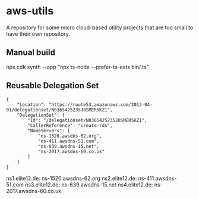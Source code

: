 # aws-utils

A repository for some micro cloud-based utility projects that are too small to have their own repository.

## Manual build
npx cdk synth --app "npx ts-node --prefer-ts-exts bin/<app>.ts"

## Reusable Delegation Set

```
{                                                                                                                                                                                                                                                      
    "Location": "https://route53.amazonaws.com/2013-04-01/delegationset/N0365425235J8SMER5KZ1",
    "DelegationSet": {
        "Id": "/delegationset/N0365425235J8SMER5KZ1",
        "CallerReference": "create-rds",
        "NameServers": [
            "ns-1520.awsdns-62.org",
            "ns-411.awsdns-51.com",
            "ns-639.awsdns-15.net",
            "ns-2017.awsdns-60.co.uk"
        ]
    }
}
```

ns1.elite12.de: ns-1520.awsdns-62.org
ns2.elite12.de: ns-411.awsdns-51.com
ns3.elite12.de: ns-639.awsdns-15.net
ns4.elite12.de: ns-2017.awsdns-60.co.uk
